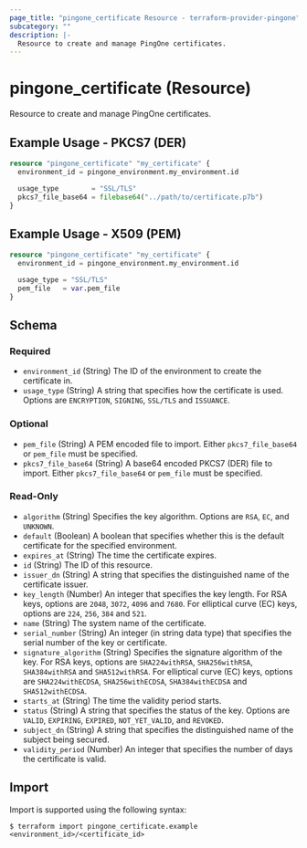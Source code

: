 ```yaml
---
page_title: "pingone_certificate Resource - terraform-provider-pingone"
subcategory: ""
description: |-
  Resource to create and manage PingOne certificates.
---
```


# pingone_certificate (Resource)

Resource to create and manage PingOne certificates.

## Example Usage - PKCS7 (DER)

```terraform
resource "pingone_certificate" "my_certificate" {
  environment_id = pingone_environment.my_environment.id

  usage_type        = "SSL/TLS"
  pkcs7_file_base64 = filebase64("../path/to/certificate.p7b")
}
```

## Example Usage - X509 (PEM)

```terraform
resource "pingone_certificate" "my_certificate" {
  environment_id = pingone_environment.my_environment.id

  usage_type = "SSL/TLS"
  pem_file   = var.pem_file
}
```

<!-- schema generated by tfplugindocs -->
## Schema

### Required

- `environment_id` (String) The ID of the environment to create the certificate in.
- `usage_type` (String) A string that specifies how the certificate is used. Options are `ENCRYPTION`, `SIGNING`, `SSL/TLS` and `ISSUANCE`.

### Optional

- `pem_file` (String) A PEM encoded file to import.  Either `pkcs7_file_base64` or `pem_file` must be specified.
- `pkcs7_file_base64` (String) A base64 encoded PKCS7 (DER) file to import.  Either `pkcs7_file_base64` or `pem_file` must be specified.

### Read-Only

- `algorithm` (String) Specifies the key algorithm. Options are `RSA`, `EC`, and `UNKNOWN`.
- `default` (Boolean) A boolean that specifies whether this is the default certificate for the specified environment.
- `expires_at` (String) The time the certificate expires.
- `id` (String) The ID of this resource.
- `issuer_dn` (String) A string that specifies the distinguished name of the certificate issuer.
- `key_length` (Number) An integer that specifies the key length. For RSA keys, options are `2048`, `3072`, `4096` and `7680`. For elliptical curve (EC) keys, options are `224`, `256`, `384` and `521`.
- `name` (String) The system name of the certificate.
- `serial_number` (String) An integer (in string data type) that specifies the serial number of the key or certificate.
- `signature_algorithm` (String) Specifies the signature algorithm of the key. For RSA keys, options are `SHA224withRSA`, `SHA256withRSA`, `SHA384withRSA` and `SHA512withRSA`. For elliptical curve (EC) keys, options are `SHA224withECDSA`, `SHA256withECDSA`, `SHA384withECDSA` and `SHA512withECDSA`.
- `starts_at` (String) The time the validity period starts.
- `status` (String) A string that specifies the status of the key. Options are `VALID`, `EXPIRING`, `EXPIRED`, `NOT_YET_VALID`, and `REVOKED`.
- `subject_dn` (String) A string that specifies the distinguished name of the subject being secured.
- `validity_period` (Number) An integer that specifies the number of days the certificate is valid.

## Import

Import is supported using the following syntax:

```shell
$ terraform import pingone_certificate.example <environment_id>/<certificate_id>
```
